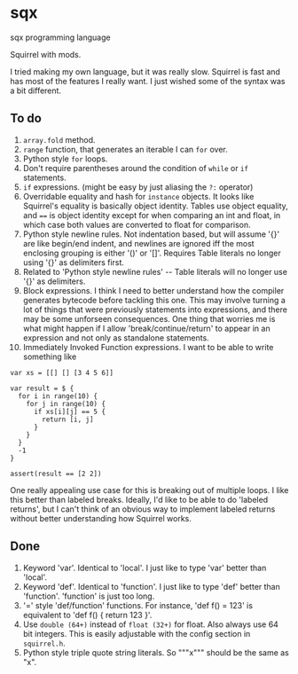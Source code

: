 # sqx

sqx programming language

Squirrel with mods.

I tried making my own language, but it was really slow. Squirrel is fast and has most of the features I really want. I just wished some of the syntax was a bit different.

## To do

1. `array.fold` method.
1. `range` function, that generates an iterable I can `for` over.
1. Python style `for` loops.
1. Don't require parentheses around the condition of `while` or `if` statements.
1. `if` expressions. (might be easy by just aliasing the `?:` operator)
1. Overridable equality and hash for `instance` objects. It looks like Squirrel's equality is basically object identity. Tables use object equality, and `==` is object identity except for when comparing an int and float, in which case both values are converted to float for comparison.
1. Python style newline rules. Not indentation based, but will assume '{}' are like begin/end indent, and newlines are ignored iff the most enclosing grouping is either '()' or '[]'. Requires Table literals no longer using '{}' as delimiters first.
1. Related to 'Python style newline rules' -- Table literals will no longer use '{}' as delimiters.
1. Block expressions. I think I need to better understand how the compiler generates bytecode before tackling this one. This may involve turning a lot of things that were previously statements into expressions, and there may be some unforseen consequences. One thing that worries me is what might happen if I allow 'break/continue/return' to appear in an expression and not only as standalone statements.
1. Immediately Invoked Function expressions. I want to be able to write something like

  ```
  var xs = [[] [] [3 4 5 6]]

  var result = $ {
    for i in range(10) {
      for j in range(10) {
        if xs[i][j] == 5 {
          return [i, j]
        }
      }
    }
    -1
  }

  assert(result == [2 2])
  ```

  One really appealing use case for this is breaking out of multiple loops. I like this better than labeled breaks. Ideally, I'd like to be able to do 'labeled returns', but I can't think of an obvious way to implement labeled returns without better understanding how Squirrel works.

## Done

1. Keyword 'var'. Identical to 'local'. I just like to type 'var' better than 'local'.
1. Keyword 'def'. Identical to 'function'. I just like to type 'def' better than 'function'. 'function' is just too long.
1. '=' style 'def/function' functions. For instance, 'def f() = 123' is equivalent to 'def f() { return 123 }'.
1. Use `double (64+)` instead of `float (32+)` for float. Also always use 64 bit integers. This is easily adjustable with the config section in `squirrel.h`.
1. Python style triple quote string literals. So """x""" should be the same as "x".
